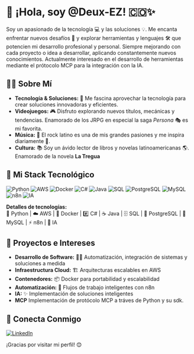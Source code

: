 # 👋 ¡Hola, soy @Deux-EZ! 🇨🇴✨

Soy un apasionado de la tecnología 💻 y las soluciones 💡. Me encanta enfrentar nuevos desafíos 🚀 y explorar herramientas y lenguajes 🛠️ que potencien mi desarrollo profesional y personal. Siempre mejorando con cada proyecto o idea a desarrollar, aplicando
constantemente nuevos conocimientos. Actualmente interesado en el desarrollo de herramientas mediante el prótocolo MCP para la integración con la IA.

## 👨‍💻 Sobre Mí

-   **Tecnología & Soluciones:** 🔧 Me fascina aprovechar la tecnología para crear soluciones innovadoras y eficientes.
-   **Videojuegos:** 🎮 Disfruto explorando nuevos títulos, mecánicas y tendencias. Enamorado de los JRPG en especial la saga *Persona* 🎭 es mi favorita.
-   **Música:** 🎸 El rock latino es una de mis grandes pasiones y me inspira diariamente 🤘.
-   **Cultura:** 📚 Soy un ávido lector de libros y novelas latinoamericanas 🌎. Enamorado de la novela **La Tregua**

## 🚀 Mi Stack Tecnológico

![Python](https://img.shields.io/badge/Python-3776AB?style=for-the-badge&logo=python&logoColor=white)
![AWS](https://img.shields.io/badge/AWS-232F3E?style=for-the-badge&logo=amazonaws&logoColor=white)
![Docker](https://img.shields.io/badge/Docker-2496ED?style=for-the-badge&logo=docker&logoColor=white)
![C#](https://img.shields.io/badge/C%23-239120?style=for-the-badge&logo=c-sharp&logoColor=white)
![Java](https://img.shields.io/badge/Java-ED8B00?style=for-the-badge&logo=java&logoColor=white)
![SQL](https://img.shields.io/badge/SQL-003B57?style=for-the-badge&logo=database&logoColor=white)
![PostgreSQL](https://img.shields.io/badge/PostgreSQL-4169E1?style=for-the-badge&logo=postgresql&logoColor=white)
![MySQL](https://img.shields.io/badge/MySQL-4479A1?style=for-the-badge&logo=mysql&logoColor=white)
![n8n](https://img.shields.io/badge/n8n-1A82E2?style=for-the-badge&logo=n8n&logoColor=white)
![IA](https://img.shields.io/badge/Inteligencia%20Artificial-8A2BE2?style=for-the-badge)

**Detalles de tecnologías:**  
🐍 Python | ☁️ AWS | 🐳 Docker | #️⃣ C# | ☕ Java | 🗄️ SQL | 🐘 PostgreSQL | 🐬 MySQL | ⚡ n8n | 🧠 IA

## 🎯 Proyectos e Intereses

-   **Desarrollo de Software:** 👨‍💻 Automatización, integración de sistemas y soluciones a medida
-   **Infraestructura Cloud:** 🏗️ Arquitecturas escalables en AWS
-   **Contenedores:** 📦 Docker para portabilidad y escalabilidad
-   **Automatización:** 🤖 Flujos de trabajo inteligentes con n8n
-   **IA:** ✨ Implementación de soluciones inteligentes
-   **MCP** Implementación de protócolo MCP a tráves de Python y su sdk.

## 🤝 Conecta Conmigo

[![LinkedIn](https://img.shields.io/badge/LinkedIn-Santia%20Gonzalez-0A66C2?style=for-the-badge&logo=linkedin)](https://www.linkedin.com/in/santia-gonzalez/)

¡Gracias por visitar mi perfil! 😊
